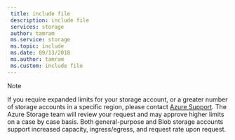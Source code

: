 ```yaml
---
 title: include file
 description: include file
 services: storage
 author: tamram
 ms.service: storage
 ms.topic: include
 ms.date: 09/13/2018
 ms.author: tamram
 ms.custom: include file
---
```


> [!NOTE]
> If you require expanded limits for your storage account, or a greater number of storage accounts in a specific region, please contact [Azure Support](https://azure.microsoft.com/support/faq/). The Azure Storage team will review your request and may approve higher limits on a case by case basis. Both general-purpose and Blob storage accounts support increased capacity, ingress/egress, and request rate upon request. 
